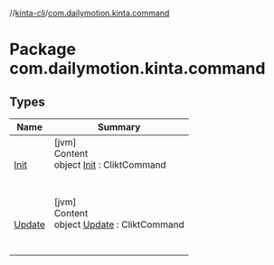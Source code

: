 //[kinta-cli](../../index.md)/[com.dailymotion.kinta.command](index.md)



# Package com.dailymotion.kinta.command  


## Types  
  
|  Name |  Summary | 
|---|---|
| <a name="com.dailymotion.kinta.command/Init///PointingToDeclaration/"></a>[Init](-init/index.md)| <a name="com.dailymotion.kinta.command/Init///PointingToDeclaration/"></a>[jvm]  <br>Content  <br>object [Init](-init/index.md) : CliktCommand  <br><br><br>|
| <a name="com.dailymotion.kinta.command/Update///PointingToDeclaration/"></a>[Update](-update/index.md)| <a name="com.dailymotion.kinta.command/Update///PointingToDeclaration/"></a>[jvm]  <br>Content  <br>object [Update](-update/index.md) : CliktCommand  <br><br><br>|

